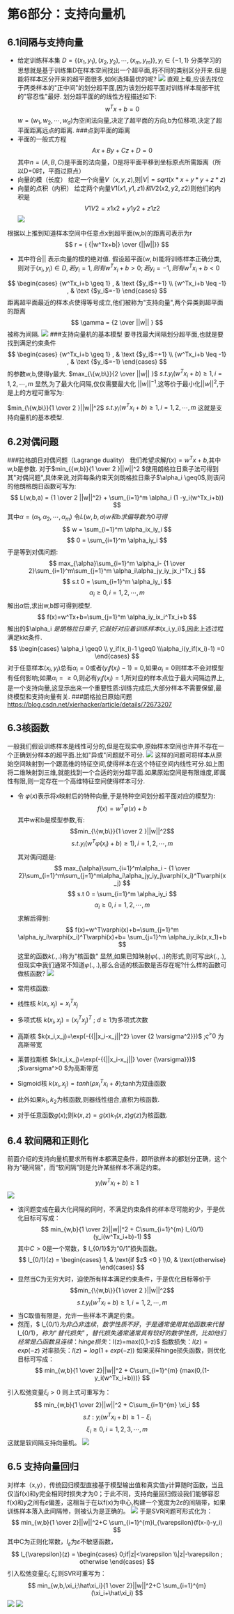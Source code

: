 # 第6部分：支持向量机
## 6.1间隔与支持向量
* 给定训练样本集 $D = \{(x_1,y_1),(x_2,y_2),\cdots,(x_m,y_m)\},y_i \in \{-1,1\}$
分类学习的思想就是基于训练集D在样本空间找出一个超平面,将不同的类别区分开来.但是能将样本区分开来的超平面很多,如何选择最优的呢?
![](image/svm-1.png)
直观上看,应该去找位于两类样本的"正中间"的划分超平面,因为该划分超平面对训练样本局部干扰的"容忍性"最好.
划分超平面的的线性方程描述如下:
$$
w^Tx +b =0
$$
$w =(w_1,w_2,\cdots,w_d)$为空间法向量,决定了超平面的方向,b为位移项,决定了超平面距离远点的距离.
###点到平面的距离
* 平面的一般式方程
$$Ax +By +Cz + D = 0$$
其中$n = (A, B, C)$是平面的法向量，D是将平面平移到坐标原点所需距离（所以D=0时，平面过原点）
* 向量的模（长度）
给定一个向量$V（x, y, z)$,则$|V| = sqrt(x * x + y * y + z * z)$
* 向量的点积（内积）
给定两个向量$V1(x1, y1, z1)和V2(x2, y2, z2)$则他们的内积是
$$V1V2 = x1x2 + y1y2 + z1z2$$
![](image/点到平面的距离.jpg)

根据以上推到知道样本空间中任意点x到超平面(w,b)的距离可表示为r
$$
r = { {|w^Tx+b|} \over {||w||}}
$$
* 其中符合|| 表示向量的模的绝对值.
假设超平面$(w,b)$能将训练样本正确分类,则对于$(x_i,y_i) \in D ,若 y_i=1,则有w^Tx_i+b>0;若 y_i=-1,则有{w^Tx_i+b}<{0}$

$$
\begin{cases} {w^Tx_i+b \geq 1} , & \text {$y_i$=+1}
\\ {w^Tx_i+b \leq -1} , & \text  {$y_i$=-1} 
\end{cases}
$$
距离超平面最近的样本点使得等号成立,他们被称为"支持向量",两个异类到超平面的距离
$$
\gamma = {2 \over ||w|| }
$$
被称为间隔.
![](image/支持向量间隔.png)
###支持向量机的基本模型
要寻找最大间隔划分超平面,也就是要找到满足约束条件
$$
\begin{cases} {w^Tx_i+b \geq 1} , & \text {$y_i$=+1}
\\ {w^Tx_i+b \leq -1} , & \text  {$y_i$=-1} 
\end{cases}
$$
的参数w,b,使得$\gamma$最大.
$max_{\{w,b\}}{2 \over ||w|| }$
$s.t. y_i(w^Tx_i+b) \geq1,i=1,2,\cdots,m$
显然,为了最大化间隔,仅仅需要最大化 $||w||^{-1}$,这等价于最小化$||w||^{2}$,于是上的方程可重写为:

$min_{\{w,b\}}{1 \over 2  }||w||^2$
$s.t. y_i(w^Tx_i+b) \geq1,i=1,2,\cdots,m$
这就是支持向量机的基本模型.
## 6.2对偶问题
###拉格朗日对偶问题（Lagrange duality）
我们希望求解$f(x)=w^Tx+b$,其中w,b是参数.
对于$min_{\{w,b\}}{1 \over 2 }||w||^2  $使用朗格拉日乘子法可得到其"对偶问题",具体来说,对弈每条约束天剑朗格拉日乘子$\alpha_i \geq0$,则该问的他朗格朗日函数可写为:
$$
L(w,b,a) = {1 \over 2 ||w||^2} + \sum_{i=1}^m \alpha_i (1 -y_i(w^Tx_i+b))
$$
其中$\alpha = (\alpha_1,\alpha_2,\cdots,\alpha_m)$
令$L(w,b,a) w和b求偏导数为0可得$
$$
w =  \sum_{i=1}^m \alpha_ix_iy_i
$$
$$
0 =  \sum_{i=1}^m \alpha_iy_i
$$
于是等到对偶问题:
$$
max_{\alpha}\sum_{i=1}^m \alpha_i- {1 \over 2}\sum_{i=1}^m\sum_{j=1}^m \alpha_i\alpha_jy_iy_jx_i^Tx_j
$$
$$
s.t 0 =  \sum_{i=1}^m \alpha_iy_i
$$
$$
 \alpha_i \geq 0,i=1,2,\cdots,m
$$
解出$\alpha$后,求出w,b即可得到模型.
$$
f(x)=w^Tx+b=\sum_{j=1}^m \alpha_iy_ix_i^Tx_i+b
$$
解出的$\alpha_i $是朗格拉日乘子,它敲好对应着训练样本$(x_i,y_i)$,因此上述过程满足kkt条件.
$$
\begin{cases} \alpha_i \geq0
\\ y_if(x_i)-1 \geq0
\\\alpha_i(y_if(x_i)-1) =0
\end{cases}
$$
对于任意样本$(x_i,y_i)$总有$\alpha_i=0$或者$(y_if(x_i)-1)=0$,如果$\alpha_i=0$则样本不会对模型有任何影响;如果$\alpha_i=\geq 0$,则必有$y_if(x_i)=1$,所对应的样本点位于最大间隔边界上,是一个支持向量,这显示出来一个重要性质:训练完成后,大部分样本不需要保留,最终模型和支持向量有关.
###朗格拉日原始问题
https://blog.csdn.net/xierhacker/article/details/72673207
## 6.3核函数
一般我们假设训练样本是线性可分的,但是在现实中,原始样本空间也许并不存在一个正确划分样本的超平面.比如"异或"问题就不可分.
![](image/svm-kernel.png)
这样的问题可将样本从原始空间映射到一个跟高维的特征空间,使得样本在这个特征空间内线性可分.如上图将二维映射到三维,就能找到一个合适的划分超平面.如果原始空间是有限维度,即属性有限,则一定存在一个高维特征空间使得样本可分.
* 令 $\varphi(x)$表示将$x$映射后的特种向量,于是特种空间划分超平面对应的模型为:
$$
f(x)=w^T \varphi(x)+b
$$
其中w和b是模型参数,有:
$$min_{\{w,b\}}{1 \over 2 }||w||^2$$
$$
s.t. y_i(w^T\varphi(x_i)+b) \geq 1),i=1,2,\cdots,m
$$
其对偶问题是:
$$
max_{\alpha}\sum_{i=1}^m\alpha_i - {1 \over 2}\sum_{i=1}^m\sum_{j=1}^m\alpha_i\alpha_jy_iy_j\varphi(x_i)^T\varphi(x_j)
$$
$$
s.t 0 =  \sum_{i=1}^m \alpha_iy_i
$$
$$
 \alpha_i \geq 0,i=1,2,\cdots,m
$$
求解后得到:
$$
f(x)=w^T\varphi(x)+b=\sum_{j=1}^m \alpha_iy_i\varphi(x_i)^T\varphi(x)+b=
\sum_{j=1}^m \alpha_iy_ik(x,x_1)+b
$$
这里的函数$k(.,.)$称为"核函数"
显然,如果已知映射$\varphi(.,.)$的形式,则可写出$k(.,.)$,但现实中我们通常不知道$\varphi(.,.)$,那么合适的核函数是否存在呢?什么样的函数可做核函数?
![](image/smv-kernel-1.png)
* 常用核函数:

* 线性核
  $k(x_i,x_j)=x_i^Tx_j$ 
* 多项式核 
  $k(x_i,x_j)=(x_i^Tx_j)^T$ ; $d\geq1$为多项式次数 
*  高斯核 
$k(x_i,x_j)=\exp(-{{||x_i-x_j||^2} \over {2 \varsigma^2}})$ ;$\varsigma^>0$ 为高斯带宽
 *  莱普拉斯核 
$k(x_i,x_j)=\exp(-{{||x_i-x_j||} \over {\varsigma}})$ ;$\varsigma^>0 $为高斯带宽
* Sigmoid核
$k(x_i,x_j)= tanh( {\rho}x_i^Tx_i+\vartheta )$;tanh为双曲函数
* 此外如果$k_1,k_2$为核函数,则器线性组合,直积为核函数.
* 对于任意函数$g(x)$;则$k(x,z)=g(x)k_1(x,z)g(z)$为核函数.
## 6.4 软间隔和正则化
前面介绍的支持向量机要求所有样本都满足条件，即所欲样本的都划分正确，这个称为“硬间隔”，而“软间隔”则是允许某些样本不满足约束。

$$
y_i(w^Tx_i+b) \geq1
$$
![](image/svm-软间隔.png)
* 该问题变成在最大化间隔的同时，不满足约束条件的样本尽可能的少，于是优化目标可写成：
$$
min_{w,b}{1 \over 2}||w||^2 + C\sum_{i=1}^{m} l_{0/1}(y_i(w^Tx_i+b)-1)
$$
其中$C>0$是一个常数，$ l_{0/1}$为“0/1”损失函数。
$$
l_{0/1}(z) = 
\begin{cases}
1,  & \text{if $z$ <0 }
\\0, & \text{otherwise}
\end{cases}
$$
* 显然当C为无穷大时，迫使所有样本满足约束条件，于是优化目标等价于
$$min_{\{w,b\}}{1 \over 2  }||w||^2$$
$$s.t. y_i(w^Tx_i+b) \geq1,i=1,2,\cdots,m$$
* 当C取值有限是，允许一些样本不满足约束。
* 然而，$ l_{0/1}$为非凸非连续，数学性质不好，于是通常使用其他函数来代替$ l_{0/1}$，称为“替代损失”，替代损失通常通常具有较好的数学性质，比如他们经常是凸函数且连续：
hinge损失：$l(z)=max(0,1-z)$
指数损失：$l(z)=exp(-z)$
对率损失：$l(z)=log(1+exp(-z))$
如果采样hinge损失函数，则优化目标可写成：
$$
min_{w,b}{1 \over 2}||w||^2 + C\sum_{i=1}^{m} {max(0,(1-y_i(w^Tx_i+b)))}
$$

引入松弛变量$\xi_i >0$ 则上式可重写为：
$$
min_{w,b}{1 \over 2}||w||^2 + C\sum_{i=1}^{m} \xi_i
$$
$$
s.t: y_i(w^Tx_i+b) \geq 1-\xi_i
$$
$$
\xi_i \geq 0 ,i=1,2,3,\cdots,m
$$
这就是软间隔支持向量机。
![](image/svm-软间隔损失函数.png)
## 6.5 支持向量回归
对样本（x,y），传统回归模型直接基于模型输出值和真实值y计算随时函数，当且仅当f(x)和y完全相同时损失才为0；于此不同，支持向量回归假设我们能够容忍f(x)和y之间有$\varepsilon$偏差，这相当于在以f(x)为中心,构建一个宽度为$2\varepsilon$的间隔带，如果训练样本落入此间隔带，则被认为是正确的。
![](image/支持向量回归.png)
于是SVR问题可形式化为：
$$
min_{w,b}{1 \over 2}||w||^2+C \sum_{i=1}^{m}l_{\varepsilon}(f(x-i)-y_i)
$$
其中C为正则化常数，$l_{\varepsilon}$为$\varepsilon$不敏感函数，
$$
l_{\varepsilon}(z) = \begin{cases}
0;if|z|<\varepsilon
\\|z|-\varepsilon ; otherwise
\end{cases}
$$
引入松弛变量$\xi_i;\hat\xi_i$,则SVR可重写为：
$$
min_{w,b,\xi_i;\hat\xi_i}{1 \over 2}||w||^2+C \sum_{i=1}^{m}(\xi_i+\hat\xi_i)
$$
![](image/svr.png)
![](image/svr-1.png)
